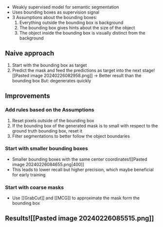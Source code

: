 - Weakly supervised model for semantic segmentation
- Uses bounding boxes as supervision signal
- 3 Assumptions about the bounding boxes:
	1. Everything outside the bounding box is background
	2. The bounding box gives hints about the size of the object
	3. The object inside the bounding box is visually distinct from the background
## Naive approach
1. Start with the bounding box as target
2. Predict the mask and feed the predictions as target into the next stage![[Pasted image 20240226082958.png]]
-> Better result than the bounding box
But: degenerates quickly

## Improvements 
### Add rules based on the Assumptions
1. Reset pixels outside of the bounding box
2. If the bounding box of the generated mask is to small with respect to the ground truth bounding box, reset it
3. Filter segmentations to better follow the object boundaries
### Start with smaller bounding boxes
- Smaller bounding boxes with the same center coordinates![[Pasted image 20240226084655.png|400]]
- This leads to lower recall but higher precision, which maybe beneficial for early training
### Start with coarse masks
- Use [[GrabCut]] and [[MCG]] to approximate the mask form the bounding box

## Results![[Pasted image 20240226085515.png]]